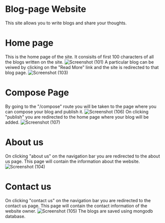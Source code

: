 # Blog-page Website
This site allows you to write blogs and share your thoughts.
# Home page
This is the home page of the site. It consisits of first 100 characters of all the blogs written on the site.
![Screenshot (101)](https://user-images.githubusercontent.com/76557549/126081683-69145481-c38a-46de-8854-d7de237ea303.png)
A particular blog can be veiwed by clicking on the "Read More" link and the site is redirected to that blog page.
![Screenshot (103)](https://user-images.githubusercontent.com/76557549/126081686-13781db9-0e70-49a0-81a7-073c3f0939ae.png)
# Compose Page
By going to the "/compose" route you will be taken to the page where you can compose your blog and publish it.
![Screenshot (106)](https://user-images.githubusercontent.com/76557549/126081687-29ae4d64-f128-4e3f-abb0-29de9f6f72c4.png)
On clicking "publish" you are redirected to the home page where your blog will be added.
![Screenshot (107)](https://user-images.githubusercontent.com/76557549/126081689-37a2e7a3-cf9e-4a8b-801a-ca0860d64eed.png)
# About us
On clicking "about us" on the navigation bar you are redirected to the about us page.
This page will contain the information about the website.
![Screenshot (104)](https://user-images.githubusercontent.com/76557549/126081693-20035531-20b3-4ed5-a8db-24fb4998bccd.png)
# Contact us
On clicking "contact us" on the navigation bar you are redirected to the contact us page.
This page will contain the contact information of the website owner.
![Screenshot (105)](https://user-images.githubusercontent.com/76557549/126081699-dfea01b8-c4d2-4779-974f-2a1d45e3cc62.png)
The blogs are saved using mongodb database.

